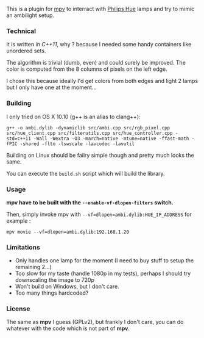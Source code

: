This is a plugin for [mpv](https://github.com/mpv-player/mpv "mpv on github") to interract with [Philips Hue](http://www2.meethue.com/en-US/ "Hue website") lamps and try to mimic an ambilight setup.


### Technical

It is written in *C++11*, why ? because I needed some handy containers like unordered sets.

The algorithm is trivial (dumb, even) and could surely be improved. The color is computed from the 8 columns of pixels on the left edge.

I chose this because ideally I'd get colors from both edges and light 2 lamps but I only have one at the moment…


### Building

I only tried on OS X 10.10 (g++ is an alias to clang++):

	g++ -o ambi.dylib -dynamiclib src/ambi.cpp src/rgb_pixel.cpp src/hue_client.cpp src/filterutils.cpp src/hue_controller.cpp -std=c++11 -Wall -Wextra -O3 -march=native -mtune=native -ffast-math -fPIC -shared -flto -lswscale -lavcodec -lavutil

Building on Linux should be failry simple though and pretty much looks the same.

You can execute the `build.sh` script which will build the library.


### Usage

**mpv have to be built with the `--enable-vf-dlopen-filters` switch.**

Then, simply invoke mpv with `--vf=dlopen=ambi.dylib:HUE_IP_ADDRESS` for example :

	mpv movie --vf=dlopen=ambi.dylib:192.168.1.20


### Limitations

- Only handles one lamp for the moment (I need to buy stuff to setup the remaining 2…)
- Too slow for my taste (handle 1080p in my tests), perhaps I should try downscaling the image to 720p
- Won't build on Windows, but I don't care.
- Too many things hardcoded?


### License

The same as **mpv** I guess (GPLv2), but frankly I don't care, you can do whatever with the code which is not part of **mpv**.
